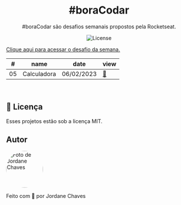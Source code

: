 <h1 align="center">#boraCodar</h1>

<p align="center">#boraCodar são desafios semanais propostos pela Rocketseat.</p>

<p align="center">
  <img alt="License" src="https://img.shields.io/static/v1?label=license&message=MIT&color=8B5CF6&labelColor=000000">
</p>

[Clique aqui para acessar o desafio da semana.](https://boracodar.dev/)

|#|name|date|view|
|---|---|---|---|
|05|Calculadora|06/02/2023|[🔗](05)|

<br>

## 📝 Licença

Esses projetos estão sob a licença MIT.

## Autor

<img
  style="border-radius: 50%;"
  src="https://avatars.githubusercontent.com/jordane-chaves"
  width="100px;"
  title="Foto de Jordane Chaves"
  alt="Foto de Jordane Chaves"
/>
<br>

Feito com 💜 por Jordane Chaves
